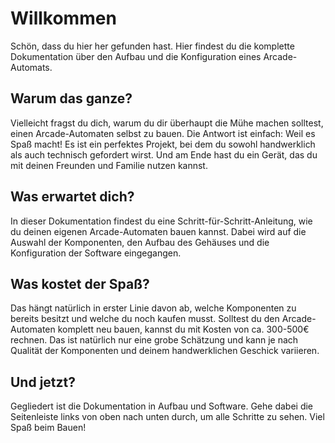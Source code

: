 # Willkommen

Schön, dass du hier her gefunden hast. Hier findest du die komplette Dokumentation über den Aufbau und die Konfiguration
eines Arcade-Automats.

## Warum das ganze?

Vielleicht fragst du dich, warum du dir überhaupt die Mühe machen solltest, einen Arcade-Automaten selbst zu bauen.
Die Antwort ist einfach: Weil es Spaß macht! Es ist ein perfektes Projekt, bei dem du sowohl handwerklich als auch
technisch gefordert wirst. Und am Ende hast du ein Gerät, das du mit deinen Freunden und Familie nutzen kannst.

## Was erwartet dich?

In dieser Dokumentation findest du eine Schritt-für-Schritt-Anleitung, wie du deinen eigenen Arcade-Automaten bauen
kannst. Dabei wird auf die Auswahl der Komponenten, den Aufbau des Gehäuses und die Konfiguration der Software
eingegangen.

## Was kostet der Spaß?

Das hängt natürlich in erster Linie davon ab, welche Komponenten zu bereits besitzt und welche du noch kaufen musst.
Solltest du den Arcade-Automaten komplett neu bauen, kannst du mit Kosten von ca. 300-500€ rechnen. Das ist natürlich
nur eine grobe Schätzung und kann je nach Qualität der Komponenten und deinem handwerklichen Geschick variieren.

## Und jetzt?

Gegliedert ist die Dokumentation in Aufbau und Software. Gehe dabei die Seitenleiste links von oben nach unten durch,
um alle Schritte zu sehen. Viel Spaß beim Bauen!